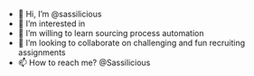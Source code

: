- 👋 Hi, I’m @sassilicious
- 👀 I’m interested in 
- 🌱 I’m willing to learn sourcing process automation
- 💞️ I’m looking to collaborate on challenging and fun recruiting assignments
- 📫 How to reach me? @Sassilicious

<!---
sassilicious/sassilicious is a ✨ special ✨ repository because its `README.md` (this file) appears on your GitHub profile.
You can click the Preview link to take a look at your changes.
--->
